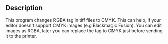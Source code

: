 ## Description

This program changes RGBA tag in tiff files to CMYK. This can help, if your editor doesn't support CMYK images (e.g Blackmagic Fusion). You can edit images as RGBA, later you can replace the tag to CMYK just before sending it to the printer.